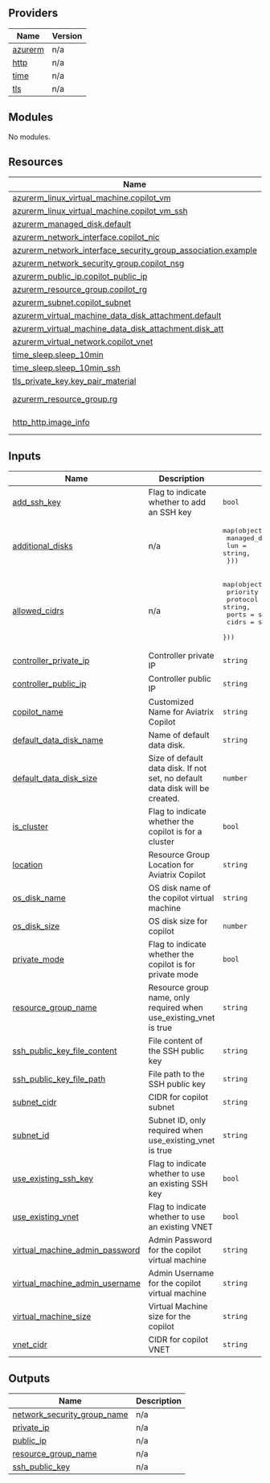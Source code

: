 ## Providers

| Name | Version |
|------|---------|
| <a name="provider_azurerm"></a> [azurerm](#provider\_azurerm) | n/a |
| <a name="provider_http"></a> [http](#provider\_http) | n/a |
| <a name="provider_time"></a> [time](#provider\_time) | n/a |
| <a name="provider_tls"></a> [tls](#provider\_tls) | n/a |

## Modules

No modules.

## Resources

| Name | Type |
|------|------|
| [azurerm_linux_virtual_machine.copilot_vm](https://registry.terraform.io/providers/hashicorp/azurerm/latest/docs/resources/linux_virtual_machine) | resource |
| [azurerm_linux_virtual_machine.copilot_vm_ssh](https://registry.terraform.io/providers/hashicorp/azurerm/latest/docs/resources/linux_virtual_machine) | resource |
| [azurerm_managed_disk.default](https://registry.terraform.io/providers/hashicorp/azurerm/latest/docs/resources/managed_disk) | resource |
| [azurerm_network_interface.copilot_nic](https://registry.terraform.io/providers/hashicorp/azurerm/latest/docs/resources/network_interface) | resource |
| [azurerm_network_interface_security_group_association.example](https://registry.terraform.io/providers/hashicorp/azurerm/latest/docs/resources/network_interface_security_group_association) | resource |
| [azurerm_network_security_group.copilot_nsg](https://registry.terraform.io/providers/hashicorp/azurerm/latest/docs/resources/network_security_group) | resource |
| [azurerm_public_ip.copilot_public_ip](https://registry.terraform.io/providers/hashicorp/azurerm/latest/docs/resources/public_ip) | resource |
| [azurerm_resource_group.copilot_rg](https://registry.terraform.io/providers/hashicorp/azurerm/latest/docs/resources/resource_group) | resource |
| [azurerm_subnet.copilot_subnet](https://registry.terraform.io/providers/hashicorp/azurerm/latest/docs/resources/subnet) | resource |
| [azurerm_virtual_machine_data_disk_attachment.default](https://registry.terraform.io/providers/hashicorp/azurerm/latest/docs/resources/virtual_machine_data_disk_attachment) | resource |
| [azurerm_virtual_machine_data_disk_attachment.disk_att](https://registry.terraform.io/providers/hashicorp/azurerm/latest/docs/resources/virtual_machine_data_disk_attachment) | resource |
| [azurerm_virtual_network.copilot_vnet](https://registry.terraform.io/providers/hashicorp/azurerm/latest/docs/resources/virtual_network) | resource |
| [time_sleep.sleep_10min](https://registry.terraform.io/providers/hashicorp/time/latest/docs/resources/sleep) | resource |
| [time_sleep.sleep_10min_ssh](https://registry.terraform.io/providers/hashicorp/time/latest/docs/resources/sleep) | resource |
| [tls_private_key.key_pair_material](https://registry.terraform.io/providers/hashicorp/tls/latest/docs/resources/private_key) | resource |
| [azurerm_resource_group.rg](https://registry.terraform.io/providers/hashicorp/azurerm/latest/docs/data-sources/resource_group) | data source |
| [http_http.image_info](https://registry.terraform.io/providers/hashicorp/http/latest/docs/data-sources/http) | data source |

## Inputs

| Name | Description | Type | Default | Required |
|------|-------------|------|---------|:--------:|
| <a name="input_add_ssh_key"></a> [add\_ssh\_key](#input\_add\_ssh\_key) | Flag to indicate whether to add an SSH key | `bool` | `false` | no |
| <a name="input_additional_disks"></a> [additional\_disks](#input\_additional\_disks) | n/a | <pre>map(object({<br/>    managed_disk_id = string,<br/>    lun             = string,<br/>  }))</pre> | `{}` | no |
| <a name="input_allowed_cidrs"></a> [allowed\_cidrs](#input\_allowed\_cidrs) | n/a | <pre>map(object({<br/>    priority = string,<br/>    protocol = string,<br/>    ports    = set(string),<br/>    cidrs    = set(string),<br/>  }))</pre> | n/a | yes |
| <a name="input_controller_private_ip"></a> [controller\_private\_ip](#input\_controller\_private\_ip) | Controller private IP | `string` | n/a | yes |
| <a name="input_controller_public_ip"></a> [controller\_public\_ip](#input\_controller\_public\_ip) | Controller public IP | `string` | `"0.0.0.0"` | no |
| <a name="input_copilot_name"></a> [copilot\_name](#input\_copilot\_name) | Customized Name for Aviatrix Copilot | `string` | n/a | yes |
| <a name="input_default_data_disk_name"></a> [default\_data\_disk\_name](#input\_default\_data\_disk\_name) | Name of default data disk. | `string` | `"default-data-disk"` | no |
| <a name="input_default_data_disk_size"></a> [default\_data\_disk\_size](#input\_default\_data\_disk\_size) | Size of default data disk. If not set, no default data disk will be created. | `number` | `0` | no |
| <a name="input_is_cluster"></a> [is\_cluster](#input\_is\_cluster) | Flag to indicate whether the copilot is for a cluster | `bool` | `false` | no |
| <a name="input_location"></a> [location](#input\_location) | Resource Group Location for Aviatrix Copilot | `string` | `"West US"` | no |
| <a name="input_os_disk_name"></a> [os\_disk\_name](#input\_os\_disk\_name) | OS disk name of the copilot virtual machine | `string` | `""` | no |
| <a name="input_os_disk_size"></a> [os\_disk\_size](#input\_os\_disk\_size) | OS disk size for copilot | `number` | `30` | no |
| <a name="input_private_mode"></a> [private\_mode](#input\_private\_mode) | Flag to indicate whether the copilot is for private mode | `bool` | `false` | no |
| <a name="input_resource_group_name"></a> [resource\_group\_name](#input\_resource\_group\_name) | Resource group name, only required when use\_existing\_vnet is true | `string` | `""` | no |
| <a name="input_ssh_public_key_file_content"></a> [ssh\_public\_key\_file\_content](#input\_ssh\_public\_key\_file\_content) | File content of the SSH public key | `string` | `""` | no |
| <a name="input_ssh_public_key_file_path"></a> [ssh\_public\_key\_file\_path](#input\_ssh\_public\_key\_file\_path) | File path to the SSH public key | `string` | `""` | no |
| <a name="input_subnet_cidr"></a> [subnet\_cidr](#input\_subnet\_cidr) | CIDR for copilot subnet | `string` | `"10.0.1.0/24"` | no |
| <a name="input_subnet_id"></a> [subnet\_id](#input\_subnet\_id) | Subnet ID, only required when use\_existing\_vnet is true | `string` | `""` | no |
| <a name="input_use_existing_ssh_key"></a> [use\_existing\_ssh\_key](#input\_use\_existing\_ssh\_key) | Flag to indicate whether to use an existing SSH key | `bool` | `false` | no |
| <a name="input_use_existing_vnet"></a> [use\_existing\_vnet](#input\_use\_existing\_vnet) | Flag to indicate whether to use an existing VNET | `bool` | `false` | no |
| <a name="input_virtual_machine_admin_password"></a> [virtual\_machine\_admin\_password](#input\_virtual\_machine\_admin\_password) | Admin Password for the copilot virtual machine | `string` | `""` | no |
| <a name="input_virtual_machine_admin_username"></a> [virtual\_machine\_admin\_username](#input\_virtual\_machine\_admin\_username) | Admin Username for the copilot virtual machine | `string` | n/a | yes |
| <a name="input_virtual_machine_size"></a> [virtual\_machine\_size](#input\_virtual\_machine\_size) | Virtual Machine size for the copilot | `string` | `"Standard_B4ms"` | no |
| <a name="input_vnet_cidr"></a> [vnet\_cidr](#input\_vnet\_cidr) | CIDR for copilot VNET | `string` | `"10.0.0.0/16"` | no |

## Outputs

| Name | Description |
|------|-------------|
| <a name="output_network_security_group_name"></a> [network\_security\_group\_name](#output\_network\_security\_group\_name) | n/a |
| <a name="output_private_ip"></a> [private\_ip](#output\_private\_ip) | n/a |
| <a name="output_public_ip"></a> [public\_ip](#output\_public\_ip) | n/a |
| <a name="output_resource_group_name"></a> [resource\_group\_name](#output\_resource\_group\_name) | n/a |
| <a name="output_ssh_public_key"></a> [ssh\_public\_key](#output\_ssh\_public\_key) | n/a |
